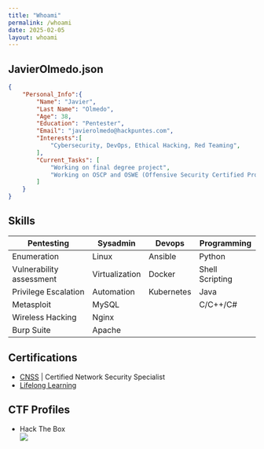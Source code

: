 ```yaml
---
title: "Whoami"
permalink: /whoami
date: 2025-02-05
layout: whoami
---
```


## JavierOlmedo.json

```json
{
    "Personal_Info":{
        "Name": "Javier",
        "Last Name": "Olmedo",
        "Age": 38,
        "Education": "Pentester",
        "Email": "javierolmedo@hackpuntes.com",
        "Interests":[
            "Cybersecurity, DevOps, Ethical Hacking, Red Teaming",
        ],
        "Current_Tasks": [
            "Working on final degree project",
            "Working on OSCP and OSWE (Offensive Security Certified Professional and Offensive Security Web Expert)"
        ]
    }
}
```

## Skills

| Pentesting | Sysadmin | Devops |  Programming |
|-------|--------|---------|---------|
| Enumeration | Linux | Ansible | Python |
| Vulnerability assessment | Virtualization | Docker | Shell Scripting |
| Privilege Escalation | Automation | Kubernetes | Java |
| Metasploit | MySQL |  | C/C++/C# |
| Wireless Hacking | Nginx |  |  |
| Burp Suite | Apache |  |  |

## Certifications

- [CNSS](https://www.credential.net/ccca6121-5126-4eb4-b85e-618d3e9d668b) | Certified Network Security Specialist
- [Lifelong Learning](https://www.credly.com/badges/307a752e-267a-49a4-a853-54c26e272502)

## CTF Profiles

* Hack The Box
    <div class="doubleimg">
        <a href="https://app.hackthebox.eu/profile/37005">
            <img src="https://www.hackthebox.eu/badge/image/37005">
        </a>
    </div>
